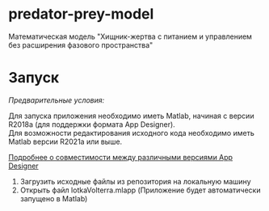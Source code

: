 # predator-prey-model
Математическая модель "Хищник-жертва с питанием и управлением без расширения фазового пространства"  
# Запуск  
*Предварительные условия:*  
  
Для запуска приложения необходимо иметь Matlab, начиная с версии R2018a (для поддержки формата App Designer).  
Для возможности редактирования исходного кода необходимо иметь Matlab версии R2021a или выше.  
  
[Подробнее о совместимости между различными версиями App Designer](https://www.mathworks.com/help/matlab/creating_guis/compatibility-between-different-releases-of-app-designer.html)  
  
1. Загрузить исходные файлы из репозитория на локальную машину  
2. Открыть файл lotkaVolterra.mlapp (Приложение будет автоматически запущено в Matlab)  
